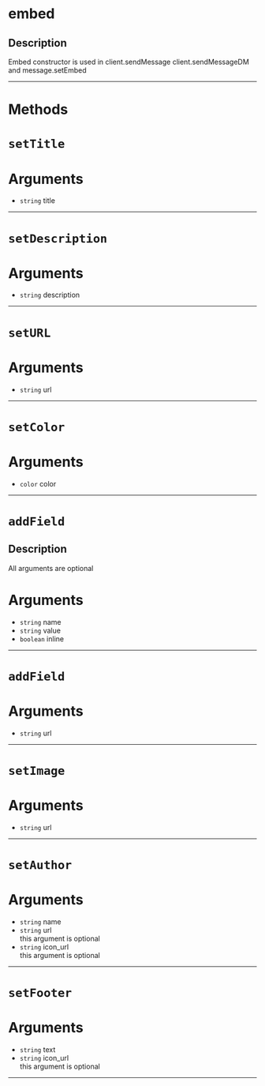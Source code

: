 # embed


Description
---
Embed constructor is used in client.sendMessage client.sendMessageDM and message.setEmbed  


---
# Methods
# `setTitle`

# Arguments
* `string` title  

---
# `setDescription`

# Arguments
* `string` description  

---
# `setURL`

# Arguments
* `string` url  

---
# `setColor`

# Arguments
* `color` color  

---
# `addField`


Description
---
All arguments are optional  
# Arguments
* `string` name  
* `string` value  
* `boolean` inline  

---
# `addField`

# Arguments
* `string` url  

---
# `setImage`

# Arguments
* `string` url  

---
# `setAuthor`

# Arguments
* `string` name  
* `string` url  
this argument is optional 
* `string` icon_url  
this argument is optional 

---
# `setFooter`

# Arguments
* `string` text  
* `string` icon_url  
this argument is optional 

---
